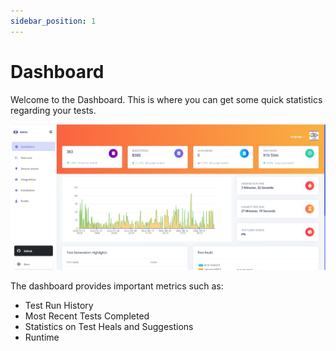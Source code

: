 ```yaml
---
sidebar_position: 1
---
```


# Dashboard

Welcome to the Dashboard. This is where you can get some quick statistics regarding your tests.

![Quikly Dashboard](/img/Dashboard.png)

The dashboard provides important metrics such as: 

- Test Run History
- Most Recent Tests Completed
- Statistics on Test Heals and Suggestions
- Runtime



